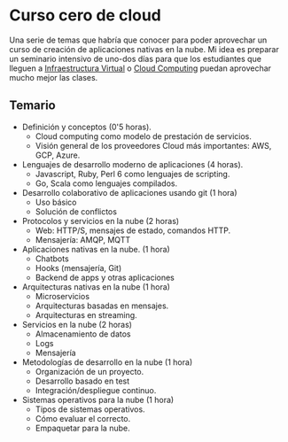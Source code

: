 # Curso cero de cloud

Una serie de temas que habría que conocer para poder aprovechar un
curso de creación de aplicaciones nativas en la nube. Mi idea es
preparar un seminario intensivo de uno-dos días para que los
estudiantes que lleguen
a [Infraestructura Virtual](https://jj.github.io/IV)
o [Cloud Computing](https://jj.github.io/CC) puedan aprovechar mucho
mejor las clases.

## Temario

* Definición y conceptos (0'5 horas).
  * Cloud computing como modelo de prestación de servicios.
  * Visión general de los proveedores Cloud más importantes: AWS, GCP, Azure.
* Lenguajes de desarrollo moderno de aplicaciones (4 horas).
  * Javascript, Ruby, Perl 6 como lenguajes de scripting.
  * Go, Scala como lenguajes compilados.
* Desarrollo colaborativo de aplicaciones usando git (1 hora)
  * Uso básico
  * Solución de conflictos
* Protocolos y servicios en la nube (2 horas)
  * Web: HTTP/S, mensajes de estado, comandos HTTP.
  * Mensajería: AMQP, MQTT
* Aplicaciones nativas en la nube. (1 hora)
  * Chatbots
  * Hooks (mensajería, Git)
  * Backend de apps y otras aplicaciones
* Arquitecturas nativas en la nube (1 hora)
  * Microservicios
  * Arquitecturas basadas en mensajes.
  * Arquitecturas en streaming.
* Servicios en la nube (2 horas)
  * Almacenamiento de datos
  * Logs
  * Mensajería
* Metodologías de desarrollo en la nube (1 hora)
  * Organización de un proyecto.
  * Desarrollo basado en test
  * Integración/despliegue continuo.
* Sistemas operativos para la nube (1 hora)
  * Tipos de sistemas operativos.
  * Cómo evaluar el correcto.
  * Empaquetar para la nube.

